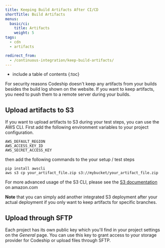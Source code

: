 ```yaml
---
title: Keeping Build Artifacts After CI/CD
shortTitle: Build Artifacts
menus:
  basic/ci:
    title: Artifacts
    weight: 5
tags:
  - cdn
  - artifacts

redirect_from:
  - /continuous-integration/keep-build-artifacts/
---
```


* include a table of contents
{:toc}

For security reasons Codeship doesn't keep any artifacts from your builds besides the build log shown on the website. If you want to keep artifacts, you need to push them to a remote server during your builds.

## Upload artifacts to S3

If you want to upload artifacts to S3 during your test steps, you can use the AWS CLI. First add the following environment variables to your project configuration.

```shell
AWS_DEFAULT_REGION
AWS_ACCESS_KEY_ID
AWS_SECRET_ACCESS_KEY
```

then add the following commands to the your setup / test steps

```shell
pip install awscli
aws s3 cp your_artifact_file.zip s3://mybucket/your_artifact_file.zip
```

For more advanced usage of the S3 CLI, please see the [S3 documentation](http://docs.aws.amazon.com/cli/latest/reference/s3/index.html) on amazon.com

**Note** that you can simply add another integrated S3 deployment after your actual deployment if you only want to keep artifacts for specific branches.

## Upload through SFTP

Each project has its own public key which you'll find in your project settings on the *General* page. You can use this key to grant access to your storage provider for Codeship or upload files through SFTP.
